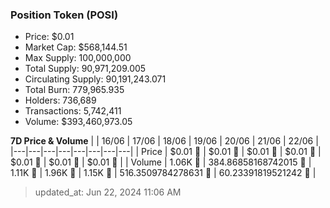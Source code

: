 
  ### Position Token (POSI)
  - Price: $0.01
  - Market Cap: $568,144.51
  - Max Supply: 100,000,000
  - Total Supply: 90,971,209.005
  - Circulating Supply: 90,191,243.071
  - Total Burn: 779,965.935
  - Holders: 736,689
  - Transactions: 5,742,411
  - Volume: $393,460,973.05

  **7D Price & Volume**
  | | 16&#x2F;06 | 17&#x2F;06 | 18&#x2F;06 | 19&#x2F;06 | 20&#x2F;06 | 21&#x2F;06 | 22&#x2F;06 |
  |---|---|---|---|---|---|---|---|
  | Price | $0.01 🔻 | $0.01 🔻 | $0.01 🔻 | $0.01 🔻 | $0.01 🔻 | $0.01 🔻 | $0.01 🔻 |
  | Volume | 1.06K 🚀 | 384.86858168742015 🔻 | 1.11K 🚀 | 1.96K 🚀 | 1.15K 🔻 | 516.3509784278631 🔻 | 60.23391819521242 🔻 |

  > updated_at: Jun 22, 2024 11:06 AM
